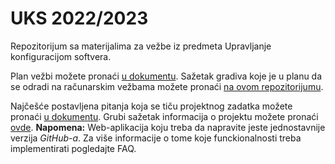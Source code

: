 # UKS 2022/2023

Repozitorijum sa materijalima za vežbe iz predmeta Upravljanje konfiguracijom softvera.

Plan vežbi možete pronaći [u dokumentu](plan.md).
Sažetak gradiva koje je u planu da se odradi na računarskim vežbama možete 
pronaći [na ovom repozitorijumu](https://github.com/vladaindjic/SCM-exchange-students). 

Najčešće postavljena pitanja koja se tiču projektnog zadatka možete pronaći [u dokumentu](https://docs.google.com/document/d/1RakPUxM7LRqUP-xjw0dK6PoL5wmXG24skAjfang6J0o/edit?usp=sharing).
Grubi sažetak informacija o projektu možete pronaći [ovde](https://github.com/vladaindjic/SCM-exchange-students#the-project-specification). **Napomena:** Web-aplikacija koju treba da napravite
jeste jednostavnije verzija *GitHub-a*. Za više informacije o tome koje funckionalnosti treba implementirati pogledajte FAQ.



